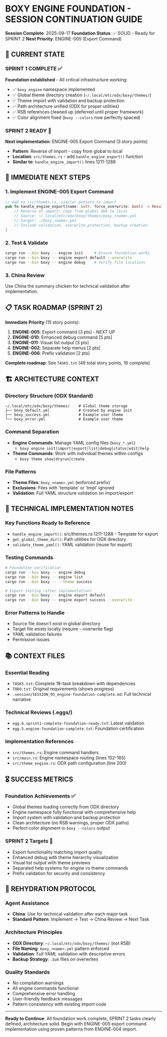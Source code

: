 # BOXY ENGINE FOUNDATION - SESSION CONTINUATION GUIDE

**Session Complete**: 2025-09-17
**Foundation Status**: ✅ SOLID - Ready for SPRINT 2
**Next Priority**: ENGINE-005 (Export Command)

## 🎯 CURRENT STATE

### **SPRINT 1 COMPLETE** ✅
**Foundation established** - All critical infrastructure working:
- ✅ `boxy engine` namespace implemented
- ✅ Global theme directory creation (`~/.local/etc/odx/boxy/themes/`)
- ✅ Theme import with validation and backup protection
- ✅ Path architecture unified (ODX for proper utilities)
- ✅ RSB references cleaned up (deferred until proper framework)
- ✅ Color alignment fixed (`boxy --colors` now perfectly spaced)

### **SPRINT 2 READY** 🎯
**Next implementation**: ENGINE-005 Export Command (3 story points)
- **Pattern**: Reverse of import - copy from global to local
- **Location**: `src/themes.rs` - add `handle_engine_export()` function
- **Similar to**: `handle_engine_import()` lines 1211-1288

## 🚀 IMMEDIATE NEXT STEPS

### 1. Implement ENGINE-005 Export Command
```rust
// Add to src/themes.rs, similar pattern to import
pub fn handle_engine_export(name: &str, force_overwrite: bool) -> Result<(), Box<dyn std::error::Error>> {
    // Reverse of import: copy from global ODX to local
    // Source: ~/.local/etc/odx/boxy/themes/boxy_<name>.yml
    // Target: ./boxy_<name>.yml
    // Include validation, overwrite protection, backup creation
}
```

### 2. Test & Validate
```bash
cargo run --bin boxy -- engine init     # Ensure foundation works
cargo run --bin boxy -- engine export default --overwrite
cargo run --bin boxy -- engine debug    # Verify file locations
```

### 3. China Review
Use China the summary chicken for technical validation after implementation.

## 📋 TASK ROADMAP (SPRINT 2)

**Immediate Priority** (15 story points):
1. **ENGINE-005**: Export command [3 pts] - NEXT UP
2. **ENGINE-010**: Enhanced debug command [5 pts]
3. **ENGINE-011**: Visual list output [3 pts]
4. **ENGINE-002**: Separate help menus [2 pts]
5. **ENGINE-006**: Prefix validation [2 pts]

**Complete roadmap**: See `TASKS.txt` (49 total story points, 16 complete)

## 🏗️ ARCHITECTURE CONTEXT

### **Directory Structure** (ODX Standard)
```
~/.local/etc/odx/boxy/themes/    # Global theme storage
├── boxy_default.yml             # Created by engine init
├── boxy_success.yml             # Example user theme
└── boxy_error.yml               # Example user theme
```

### **Command Separation**
- **Engine Commands**: Manage YAML config files (`boxy_*.yml`)
  - `boxy engine init|import|export|list|debug|status|edit|help`
- **Theme Commands**: Work with individual themes within configs
  - `boxy theme show|dryrun|create`

### **File Patterns**
- **Theme Files**: `boxy_<name>.yml` (enforced prefix)
- **Exclusions**: Files with 'template' or 'tmpl' ignored
- **Validation**: Full YAML structure validation on import/export

## 🔧 TECHNICAL IMPLEMENTATION NOTES

### **Key Functions Ready to Reference**
- `handle_engine_import()`: src/themes.rs:1211-1288 - Template for export
- `get_global_theme_dir()`: Path utilities for ODX directory
- `validate_theme_yaml()`: YAML validation (reuse for export)

### **Testing Commands**
```bash
# Foundation verification
cargo run --bin boxy -- engine debug
cargo run --bin boxy -- engine list
cargo run --bin boxy -- --theme success

# Export testing (after implementation)
cargo run --bin boxy -- engine export default
cargo run --bin boxy -- engine export success --overwrite
```

### **Error Patterns to Handle**
- Source file doesn't exist in global directory
- Target file exists locally (require --overwrite flag)
- YAML validation failures
- Permission issues

## 📚 CONTEXT FILES

### **Essential Reading**
- `TASKS.txt`: Complete 18-task breakdown with dependencies
- `TODO.txt`: Original requirements (shows progress)
- `.session/SESSION_05_engine-foundation-complete.md`: Full technical narrative

### **Technical Reviews** (.eggs/)
- `egg.6.sprint1-complete-foundation-ready.txt`: Latest validation
- `egg.5.engine-foundation-complete.txt`: Foundation certification

### **Implementation References**
- `src/themes.rs`: Engine command handlers
- `src/main.rs`: Engine namespace routing (lines 152-165)
- `src/theme_engine.rs`: ODX path configuration (line 200)

## 🎖️ SUCCESS METRICS

### **Foundation Achievements** ✅
- Global themes loading correctly from ODX directory
- Engine namespace fully functional with comprehensive help
- Import system with validation and backup protection
- Clean architecture (no RSB warnings, proper ODX paths)
- Perfect color alignment in `boxy --colors` output

### **SPRINT 2 Targets** 🎯
- Export functionality matching import quality
- Enhanced debug with theme hierarchy visualization
- Visual list output with theme previews
- Separated help systems for engine vs theme commands
- Prefix validation for security and consistency

## 🔄 REHYDRATION PROTOCOL

### **Agent Assistance**
- **China**: Use for technical validation after each major task
- **Standard Pattern**: Implement → Test → China Review → Next Task

### **Architecture Principles**
- **ODX Directory**: `~/.local/etc/odx/boxy/themes/` (not RSB)
- **File Naming**: `boxy_<name>.yml` pattern enforced
- **Validation**: Full YAML validation with descriptive errors
- **Backup Strategy**: `.bak` files on overwrites

### **Quality Standards**
- No compilation warnings
- All engine commands functional
- Comprehensive error handling
- User-friendly feedback messages
- Pattern consistency with existing import code

---

**Ready to Continue**: All foundation work complete, SPRINT 2 tasks clearly defined, architecture solid. Begin with ENGINE-005 export command implementation using proven patterns from ENGINE-004 import.